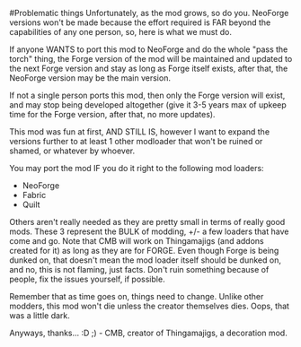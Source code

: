 #Problematic things
Unfortunately, as the mod grows, so do you. NeoForge versions won't be made because the effort required is FAR beyond the capabilities of any one person, so, here is what we must do.

If anyone WANTS to port this mod to NeoForge and do the whole "pass the torch" thing, the Forge version of the mod will be maintained and updated to the next Forge version and stay as long as Forge itself exists, after that, the NeoForge version may be the main version.

If not a single person ports this mod, then only the Forge version will exist, and may stop being developed altogether (give it 3-5 years max of upkeep time for the Forge version, after that, no more updates).

This mod was fun at first, AND STILL IS, however I want to expand the versions further to at least 1 other modloader that won't be ruined or shamed, or whatever by whoever.

You may port the mod IF you do it right to the following mod loaders:
- NeoForge
- Fabric
- Quilt

Others aren't really needed as they are pretty small in terms of really good mods. These 3 represent the BULK of modding, +/- a few loaders that have come and go.
Note that CMB will work on Thingamajigs (and addons created for it) as long as they are for FORGE. Even though Forge is being dunked on, that doesn't mean the mod loader itself should be dunked on, and no, this is not flaming, just facts. Don't ruin something because of people, fix the issues yourself, if possible.

Remember that as time goes on, things need to change. Unlike other modders, this mod won't die unless the creator themselves dies. Oops, that was a little dark.

Anyways, thanks... :D ;) - CMB, creator of Thingamajigs, a decoration mod.

